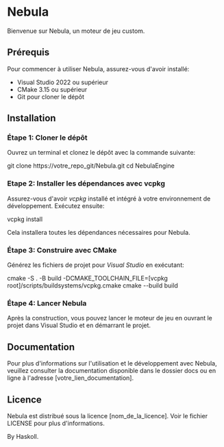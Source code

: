 # Nebula

Bienvenue sur Nebula, un moteur de jeu custom.

## Prérequis
Pour commencer à utiliser Nebula, assurez-vous d'avoir installé:

- Visual Studio 2022 ou supérieur
- CMake 3.15 ou supérieur
- Git pour cloner le dépôt

## Installation
### Étape 1: Cloner le dépôt
Ouvrez un terminal et clonez le dépôt avec la commande suivante:

git clone https://votre_repo_git/Nebula.git
cd NebulaEngine

### Etape 2: Installer les dépendances avec vcpkg
Assurez-vous d'avoir _vcpkg_ installé et intégré à votre environnement de développement. Exécutez ensuite:

vcpkg install

Cela installera toutes les dépendances nécessaires pour Nebula.

### Étape 3: Construire avec CMake
Générez les fichiers de projet pour _Visual_ _Studio_ en exécutant:

cmake -S . -B build -DCMAKE_TOOLCHAIN_FILE=[vcpkg root]/scripts/buildsystems/vcpkg.cmake
cmake --build build

### Étape 4: Lancer Nebula
Après la construction, vous pouvez lancer le moteur de jeu en ouvrant le projet dans Visual Studio et en démarrant le projet.

## Documentation
Pour plus d'informations sur l'utilisation et le développement avec Nebula, veuillez consulter la documentation disponible dans le dossier docs ou en ligne à l'adresse [votre_lien_documentation].

## Licence
Nebula est distribué sous la licence [nom_de_la_licence]. Voir le fichier LICENSE pour plus d'informations.

By Haskoll.
